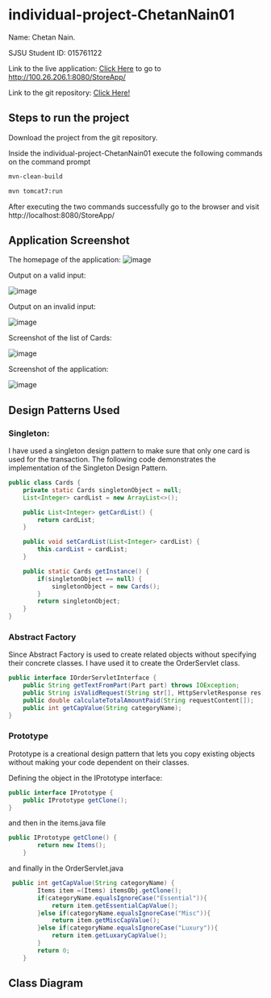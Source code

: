 # individual-project-ChetanNain01
Name: Chetan Nain.

SJSU Student ID:  015761122

Link to the live application: [Click Here](http://100.26.206.1:8080/StoreApp/)
to go to http://100.26.206.1:8080/StoreApp/

Link to the git repository: [Click Here!](https://github.com/gopinathsjsu/individual-project-ChetanNain01)

## Steps to run the project

Download the project from the git repository.

Inside the individual-project-ChetanNain01 execute the following commands on the command prompt

```bash
mvn-clean-build
```
```bash
mvn tomcat7:run
```
After executing the two commands successfully go to the browser and visit
http://localhost:8080/StoreApp/


## Application Screenshot

The homepage of the application:
![image](https://user-images.githubusercontent.com/91368366/144767981-7f5ca2ec-b8e7-4054-904f-65cb7ca40612.png)

Output on a valid input:


![image](https://user-images.githubusercontent.com/91368366/144767995-64144900-e72f-4257-b50c-5e2b2df51b25.png)


Output on an invalid input:

![image](https://user-images.githubusercontent.com/91368366/144768005-69a91f2d-958c-4383-a70f-432c679be441.png)

Screenshot of the list of Cards:

![image](https://user-images.githubusercontent.com/91368366/144787486-503e16bf-0e23-4fa8-85c9-4646ba3845e3.png)


Screenshot of the application:

![image](https://user-images.githubusercontent.com/91368366/144768064-e2729575-846c-4c15-b076-a5d02d9c3a27.png)


## Design Patterns Used

### Singleton:
I have used a singleton design pattern to make sure that only one card is used for the transaction. The following code demonstrates the implementation of the Singleton Design Pattern. 

```java
public class Cards {
    private static Cards singletonObject = null;
    List<Integer> cardList = new ArrayList<>();

    public List<Integer> getCardList() {
        return cardList;
    }

    public void setCardList(List<Integer> cardList) {
        this.cardList = cardList;
    }

    public static Cards getInstance() {
        if(singletonObject == null) {
            singletonObject = new Cards();
        }
        return singletonObject;
    }
}
```

### Abstract Factory

Since Abstract Factory is used to create related objects without specifying their concrete classes. I have used it to create the OrderServlet class.

```java
public interface IOrderServletInterface {
    public String getTextFromPart(Part part) throws IOException;
    public String isValidRequest(String str[], HttpServletResponse res) throws IOException;
    public double calculateTotalAmountPaid(String requestContent[]);
    public int getCapValue(String categoryName);
}
```

### Prototype
Prototype is a creational design pattern that lets you copy existing objects without making your code dependent on their classes.

Defining the object in the IPrototype interface: 
```java
public interface IPrototype {
    public IPrototype getClone();     
}
```
and then in the items.java file 
```java
public IPrototype getClone() {  
        return new Items(); 
    } 
```
and finally in the OrderServlet.java
```java
 public int getCapValue(String categoryName) {
        Items item =(Items) itemsObj.getClone();
        if(categoryName.equalsIgnoreCase("Essential")){
            return item.getEssentialCapValue();
        }else if(categoryName.equalsIgnoreCase("Misc")){
            return item.getMiscCapValue();
        }else if(categoryName.equalsIgnoreCase("Luxury")){
            return item.getLuxaryCapValue();
        }
        return 0;
    }

```

## Class Diagram


